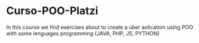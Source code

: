 # Curso-POO-Platzi
In this course we find exercises about to create a uber aolication using POO with some lenguages programming (JAVA, PHP, JS, PYTHON)
